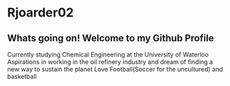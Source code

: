# Rjoarder02
## Whats going on! Welcome to my Github Profile
  Currently studying Chemical Engineering at the University of Waterloo
  Aspirations in working in the oil refinery industry and dream of finding a new way to sustain the planet
  Love Football(Soccer for the uncultured) and basketball
